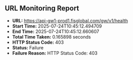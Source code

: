 ## URL Monitoring Report

- **URL:** https://api-gw1-prod1.fisglobal.com/gw/v1/health
- **Start Time:** 2025-07-24T10:45:12.494709
- **End Time:** 2025-07-24T10:45:12.660607
- **Total Time Taken:** 0.165898 seconds
- **HTTP Status Code:** 403
- **Status:** Failure
- **Failure Reason:** HTTP Status Code: 403
